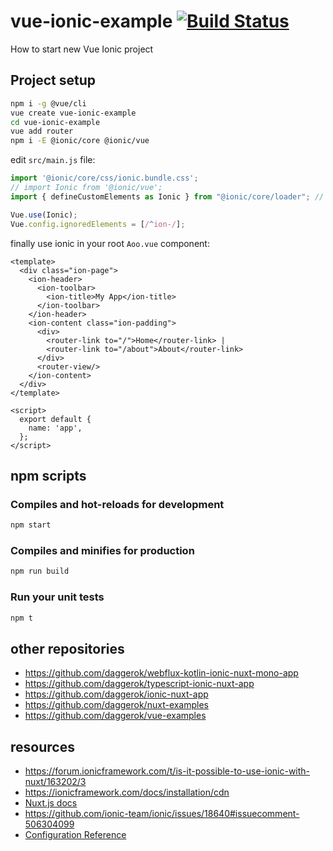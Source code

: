 # vue-ionic-example [![Build Status](https://travis-ci.org/daggerok/vue-ionic-example.svg?branch=master)](https://travis-ci.org/daggerok/vue-ionic-example)
How to start new Vue Ionic project

## Project setup

```bash
npm i -g @vue/cli
vue create vue-ionic-example
cd vue-ionic-example
vue add router
npm i -E @ionic/core @ionic/vue
```

edit `src/main.js` file:

```js
import '@ionic/core/css/ionic.bundle.css';
// import Ionic from '@ionic/vue';
import { defineCustomElements as Ionic } from "@ionic/core/loader"; // add a direct link to @ionic/core

Vue.use(Ionic);
Vue.config.ignoredElements = [/^ion-/];
```

finally use ionic in your root `Aoo.vue` component:

```vue
<template>
  <div class="ion-page">
    <ion-header>
      <ion-toolbar>
        <ion-title>My App</ion-title>
      </ion-toolbar>
    </ion-header>
    <ion-content class="ion-padding">
      <div>
        <router-link to="/">Home</router-link> |
        <router-link to="/about">About</router-link>
      </div>
      <router-view/>
    </ion-content>
  </div>
</template>

<script>
  export default {
    name: 'app',
  };
</script>
```

## npm scripts

### Compiles and hot-reloads for development

```bash
npm start
```

### Compiles and minifies for production

```bash
npm run build
```

### Run your unit tests

```bash
npm t
```
## other repositories

* https://github.com/daggerok/webflux-kotlin-ionic-nuxt-mono-app
* https://github.com/daggerok/typescript-ionic-nuxt-app
* https://github.com/daggerok/ionic-nuxt-app
* https://github.com/daggerok/nuxt-examples
* https://github.com/daggerok/vue-examples

## resources

* https://forum.ionicframework.com/t/is-it-possible-to-use-ionic-with-nuxt/163202/3
* https://ionicframework.com/docs/installation/cdn
* [Nuxt.js docs](https://nuxtjs.org)
* https://github.com/ionic-team/ionic/issues/18640#issuecomment-506304099
* [Configuration Reference](https://cli.vuejs.org/config/)
